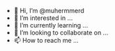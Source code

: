 - 👋 Hi, I’m @muhermmerd
- 👀 I’m interested in ...
- 🌱 I’m currently learning ...
- 💞️ I’m looking to collaborate on ...
- 📫 How to reach me ...

<!---
muhermmerd/muhermmerd is a ✨ special ✨ repository because its `README.md` (this file) appears on your GitHub profile.
You can click the Preview link to take a look at your changes.
--->
